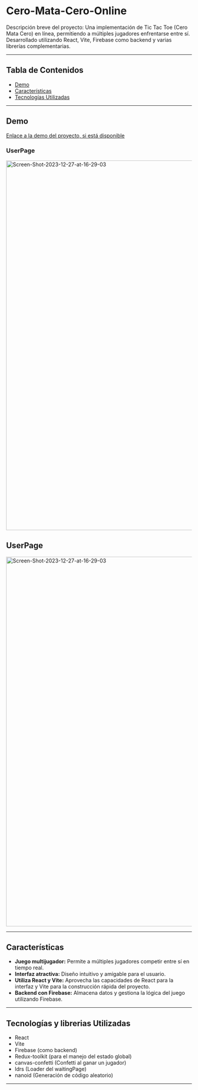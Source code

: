 # Cero-Mata-Cero-Online

Descripción breve del proyecto: Una implementación de Tic Tac Toe (Cero Mata Cero) en línea, permitiendo a múltiples jugadores enfrentarse entre sí. Desarrollado utilizando React, Vite, Firebase como backend y varias librerías complementarias.

---

## Tabla de Contenidos

- [Demo](#demo)
- [Características](#características)
- [Tecnologías Utilizadas](#tecnologías-utilizadas)

---

## Demo

[Enlace a la demo del proyecto, si está disponible](https://ceromatacero.netlify.app/)

### UserPage

<img src="https://i.ibb.co/QvJPQv2/Screen-Shot-2023-12-27-at-16-29-03.png" alt="Screen-Shot-2023-12-27-at-16-29-03"  width = '1000px' />

## UserPage

<img src="https://i.ibb.co/QvJPQv2/Screen-Shot-2023-12-27-at-16-29-03.png" alt="Screen-Shot-2023-12-27-at-16-29-03"  width = '1000px' />




---

## Características

- **Juego multijugador:** Permite a múltiples jugadores competir entre sí en tiempo real.
- **Interfaz atractiva:** Diseño intuitivo y amigable para el usuario.
- **Utiliza React y Vite:** Aprovecha las capacidades de React para la interfaz y Vite para la construcción rápida del proyecto.
- **Backend con Firebase:** Almacena datos y gestiona la lógica del juego utilizando Firebase.

---

## Tecnologías y librerias Utilizadas

- React
- Vite
- Firebase (como backend)
- Redux-toolkit (para el manejo del estado global)
- canvas-confetti (Confetti al ganar un jugador)
- ldrs (Loader del waitingPage)
- nanoid (Generación de código aleatorio)

---


